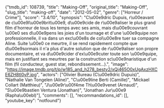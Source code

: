 {"tmdb_id": 108739, "title": "Making-Off", "original_title": "Making-Off", "slug_title": "making-off", "date": "2012-05-02", "genre": ["Horreur / Crime"], "score": "3.4/10", "synopsis": "C\u00e9dric Dupuis, r\u00eavant de c\u00e9l\u00e9brit\u00e9, d\u00e9cide de r\u00e9aliser le plus grand film d'horreur de tous les temps avec ses amis, mais d\u00e9couvrant \u00e0 ses d\u00e9pens les joies d'un tournage et d'une \u00e9quipe non professionnelle, il va dans un exc\u00e8s de col\u00e8re tuer sa compagne Aline. Suite \u00e0 ce meurtre, il se rend rapidement compte que d\u00e9sormais il n'a plus d'autre solution que de r\u00e9aliser son propre documentaire, et va d\u00e9cider d'ex\u00e9cuter toute son \u00e9quipe, mais en justifiant ses meurtres par la construction sc\u00e9naristique d'un film (fil conducteur, guest star, rebondissement...).", "image": "https://image.tmdb.org/t/p/w185_and_h278_bestv2/xQj465O0xUgAxzHXCE6ZH8tl0yP.jpg", "actors": ["Olivier Bureau (C\u00e9dric Dupuis)", "Nathalie Van Tongelen (Aline)", "C\u00e9line Berti (Camille)", "Mickael Collart (Matthieu)", "J\u00e9r\u00f4me Th\u00e9venet (Arnaud)", "S\u00e9bastien Ventura (Jonathan)", "Jonathan Jur\u00e9 (Rapha\u00ebl)"], "comments": [], "recommandations_id": [], "youtube_key": "notfound"}
